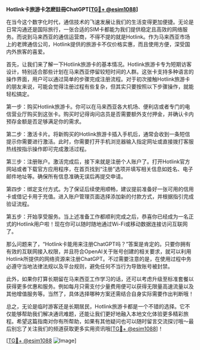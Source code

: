 **Hotlink卡旅游卡怎麽註冊ChatGPT[[TG💪+ @esim1088](https://t.me/s/esim1088)]**

在当今这个数字化时代，通信技术的飞速发展让我们的生活变得更加便捷。无论是日常沟通还是国际旅行，一张合适的SIM卡都能为我们提供稳定且高效的网络服务。而说到马来西亚的通信运营商，不得不提的就是Hotlink。作为马来西亚市场上的老牌通信公司，Hotlink提供的旅游卡不仅价格实惠，而且使用方便，深受国内外旅客的喜爱。

首先，让我们来了解一下Hotlink旅游卡的基本情况。Hotlink旅游卡专为短期访客设计，特别适合那些计划在马来西亚停留较短时间的人群。这张卡支持多种语言的操作界面，用户可以通过简单的步骤完成注册流程。对于初次接触Hotlink旅游卡的朋友来说，可能会觉得注册过程有些复杂，但其实只要按照以下步骤操作，就能轻松搞定。

第一步：购买Hotlink旅游卡。你可以在马来西亚各大机场、便利店或者专门的电信营业厅购买到这张卡。购买时记得询问店员是否需要额外支付押金，并确认卡内预存金额是否足够满足你的需求。

第二步：激活卡片。将新购买的Hotlink旅游卡插入手机后，通常会收到一条短信提示你需要进行激活。此时，你需要打开手机浏览器输入指定网址或直接拨打客服热线按指示操作即可完成激活过程。

第三步：注册账户。激活完成后，接下来就是注册个人账户了。打开Hotlink官方网站或者下载官方应用程序，在首页找到“注册”选项并填写相关信息如姓名、电子邮件地址等。确保所有信息准确无误后再提交申请。

第四步：绑定支付方式。为了保证后续使用顺畅，建议提前准备好一张可用的信用卡或借记卡用于充值。进入账户管理页面选择添加新的付款方式，并根据指引完成验证流程。

第五步：开始享受服务。当上述准备工作都顺利完成之后，恭喜你已经成为一名正式的Hotlink用户啦！现在你可以随时随地通过Wi-Fi或移动数据连接访问互联网了。

那么问题来了，“Hotlink卡能用来注册ChatGPT吗？”答案是肯定的。只要你拥有有效的互联网接入权限，并且符合OpenAI关于账号创建的相关要求，就可以利用Hotlink所提供的网络资源来注册ChatGPT。不过需要注意的是，在使用过程中务必遵守当地法律法规以及平台规则，避免任何不当行为导致账号被封禁。

此外，如果你打算长期留在马来西亚工作学习的话，还可以考虑升级至标准套餐以获得更多优惠和服务。例如每月只需支付少量费用便可以获得无限量高速流量以及其他增值服务等。当然了，具体选择哪种方案还需结合自身实际需要作出判断哦！

总之，无论是临时游客还是长期居民，Hotlink旅游卡都是一个不错的选择。它不仅能够帮助我们解决通讯难题，还能让我们更好地融入本地文化体验更多精彩旅程。希望这篇指南对你有所帮助，如果有其他疑问也可以随时留言交流探讨哦～最后别忘了关注我们的频道获取更多实用资讯哦[[TG💪+ @esim1088](https://t.me/s/esim1088)]！

[[TG💪+ @esim1088](https://t.me/s/esim1088) ![Image](https://i.postimg.cc/4NQfJmqS/Snipaste-2025-05-13-00-14-12.png)]